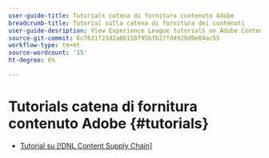 ```yaml
---
user-guide-title: Tutorials catena di fornitura contenuto Adobe
breadcrumb-title: Tutorial sulla catena di fornitura dei contenuti
user-guide-desription: View Experience League tutorials on Adobe Content Supply Chain, the simplified promise of Adobe's solutions to help organizations accelerate and scale content creation, improve content engagement and ROI, and deliver the content that fuels digital engagements buyers prefer.
source-git-commit: 6c7b31f23d2a6b158f95bfb27fd4928d9e04ac55
workflow-type: tm+mt
source-wordcount: '15'
ht-degree: 6%

---
```



# Tutorials catena di fornitura contenuto Adobe {#tutorials}

+ [Tutorial su [!DNL Content Supply Chain]](overview.md)